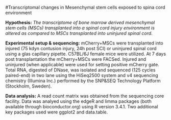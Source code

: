#Transcriptomal changes in Mesenchymal stem cells exposed to spina cord environment

**Hypothesis:** *The transcriptome of bone marrow derived mesenchymal stem cells (MSCs) transplanted into a spinal cord injury environment is altered as compared to MSCs transplanted into uninjured spinal cord.*  

**Experimental setup & sequencing:** mCherry+MSCs were transplanted into injured (75 kdyn contusion injury, 24h post SCI) or uninjured spinal cord using a glas capillary pipette. C57BL/6J female mice were utilized. At 7 days post transplantation the mCherry+MSCs were FACSed. Injured and uninjured (when applicable) were used for setting positive mCherry gate. Total RNA, digested of DNase, was isolated and sequenced (125 cycles paired-end) in two lane using the HiSeq2500 system and v4 sequencing chemistry (Illumina Inc.) performed by the SNP&SEQ Technology Platform (Stockholm, Sweden).  

**Data analysis:** A read count matrix was obtained from the sequencing core facility. Data was analyed using the edgeR and limma packages (both available through bioconductor.org) using R version 3.4.1. Two additional key packages used were ggplot2 and data.table.  



